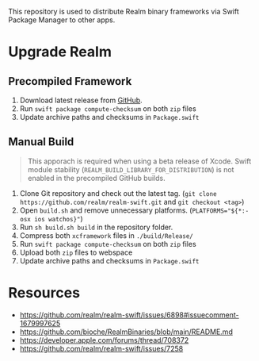 This repository is used to distribute Realm binary frameworks via Swift Package Manager to other apps.

# Upgrade Realm

## Precompiled Framework

1. Download latest release from [GitHub](https://github.com/realm/realm-swift/releases).
2. Run `swift package compute-checksum` on both `zip` files
3. Update archive paths and checksums in `Package.swift`

## Manual Build

> This apporach is required when using a beta release of Xcode. Swift module stability (`REALM_BUILD_LIBRARY_FOR_DISTRIBUTION`) is not enabled in the precompiled GitHub builds.

1. Clone Git repository and check out the latest tag. (`git clone https://github.com/realm/realm-swift.git` and `git checkout <tag>`)
2. Open `build.sh` and remove unnecessary platforms. (`PLATFORMS="${*:-osx ios watchos}"`)
3. Run `sh build.sh build` in the repository folder.
4. Compress both `xcframework` files in `./build/Release/`
5. Run `swift package compute-checksum` on both `zip` files
6. Upload both `zip` files to webspace
7. Update archive paths and checksums in `Package.swift`

# Resources

- https://github.com/realm/realm-swift/issues/6898#issuecomment-1679997625
- https://github.com/bioche/RealmBinaries/blob/main/README.md
- https://developer.apple.com/forums/thread/708372
- https://github.com/realm/realm-swift/issues/7258
